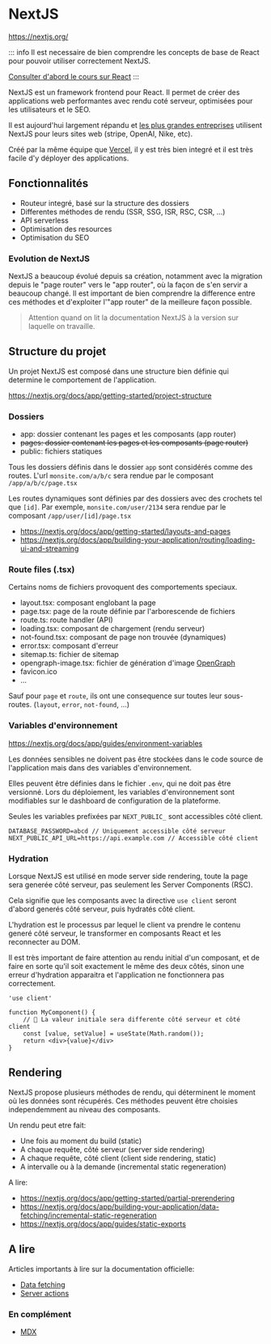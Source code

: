 # NextJS

https://nextjs.org/

::: info 
Il est necessaire de bien comprendre les concepts de base de React pour pouvoir utiliser correctement NextJS. 

[Consulter d'abord le cours sur React](../react/index)
:::

NextJS est un framework frontend pour React. Il permet de créer des applications web performantes avec rendu coté serveur, optimisées pour les utilisateurs et le SEO.

Il est aujourd'hui largement répandu et [les plus grandes entreprises](https://nextjs.org/showcase) utilisent NextJS pour leurs sites web (stripe, OpenAI, Nike, etc).

Créé par la même équipe que [Vercel](https://vercel.com/), il y est très bien integré et il est très facile d'y déployer des applications.


## Fonctionnalités

- Routeur integré, basé sur la structure des dossiers
- Differentes méthodes de rendu (SSR, SSG, ISR, RSC, CSR, ...)
- API serverless
- Optimisation des resources
- Optimisation du SEO

### Evolution de NextJS

NextJS a beaucoup évolué depuis sa création, notamment avec la migration depuis le "page router" vers le "app router", où la façon de s'en servir a beaucoup changé. Il est important de bien comprendre la difference entre ces méthodes et d'exploiter l'"app router" de la meilleure façon possible. 

> Attention quand on lit la documentation NextJS à la version sur laquelle on travaille.

## Structure du projet

Un projet NextJS est composé dans une structure bien définie qui determine le comportement de l'application.

https://nextjs.org/docs/app/getting-started/project-structure

### Dossiers

- app: dossier contenant les pages et les composants (app router)
- ~~pages: dossier contenant les pages et les composants (page router)~~
- public: fichiers statiques



Tous les dossiers définis dans le dossier `app` sont considérés comme des routes. L'url `monsite.com/a/b/c` sera rendue par le composant `/app/a/b/c/page.tsx`

Les routes dynamiques sont définies par des dossiers avec des crochets tel que `[id]`. Par exemple, `monsite.com/user/2134` sera rendue par le composant `/app/user/[id]/page.tsx`

- https://nextjs.org/docs/app/getting-started/layouts-and-pages
- https://nextjs.org/docs/app/building-your-application/routing/loading-ui-and-streaming

### Route files (.tsx)

Certains noms de fichiers provoquent des comportements speciaux. 

- layout.tsx: composant englobant la page
- page.tsx: page de la route définie par l'arborescende de fichiers
- route.ts: route handler (API)
- loading.tsx: composant de chargement (rendu serveur)
- not-found.tsx: composant de page non trouvée (dynamiques)
- error.tsx: composant d'erreur
- sitemap.ts: fichier de sitemap
- opengraph-image.tsx: fichier de génération d'image [OpenGraph](https://opengraph.dev/)
- favicon.ico
- ...

Sauf pour `page` et `route`, ils ont une consequence sur toutes leur sous-routes. (`layout`, `error`, `not-found`, ...)

### Variables d'environnement

https://nextjs.org/docs/app/guides/environment-variables

Les données sensibles ne doivent pas être stockées dans le code source de l'application mais dans des variables d'environnement.

Elles peuvent être définies dans le fichier `.env`, qui ne doit pas être versionné. Lors du déploiement, les variables d'environnement sont modifiables sur le dashboard de configuration de la plateforme. 

Seules les variables prefixées par `NEXT_PUBLIC_` sont accessibles côté client.

```
DATABASE_PASSWORD=abcd // Uniquement accessible côté serveur
NEXT_PUBLIC_API_URL=https://api.example.com // Accessible côté client
```

### Hydration

Lorsque NextJS est utilisé en mode server side rendering, toute la page sera generée côté serveur, pas seulement les Server Components (RSC).

Cela signifie que les composants avec la directive `use client` seront d'abord generés côté serveur, puis hydratés côté client.

L'hydration est le processus par lequel le client va prendre le contenu generé côté serveur, le transformer en composants React et les reconnecter au DOM. 

Il est très important de faire attention au rendu initial d'un composant, et de faire en sorte qu'il soit exactement le même des deux côtés, sinon une erreur d'hydration apparaitra et l'application ne fonctionnera pas correctement.

```tsx
'use client'

function MyComponent() {
    // 🚨 La valeur initiale sera differente côté serveur et côté client
    const [value, setValue] = useState(Math.random()); 
    return <div>{value}</div>
}
```

## Rendering

NextJS propose plusieurs méthodes de rendu, qui déterminent le moment où les données sont récupérés. Ces méthodes peuvent être choisies independemment au niveau des composants. 

Un rendu peut etre fait:
- Une fois au moment du build (static)
- A chaque requête, côté serveur (server side rendering)
- A chaque requête, côté client (client side rendering, static)
- A intervalle ou à la demande (incremental static regeneration)

A lire:
- https://nextjs.org/docs/app/getting-started/partial-prerendering
- https://nextjs.org/docs/app/building-your-application/data-fetching/incremental-static-regeneration
- https://nextjs.org/docs/app/guides/static-exports



## A lire
Articles importants à lire sur la documentation officielle:


- [Data fetching](https://nextjs.org/docs/app/building-your-application/data-fetching/fetching)
- [Server actions](https://nextjs.org/docs/app/building-your-application/data-fetching/server-actions-and-mutations)

### En complément

- [MDX](https://nextjs.org/docs/app/guides/mdx)



